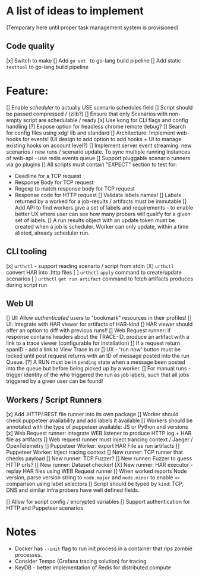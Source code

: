 # A list of ideas to implement
(Temporary here until proper task management system is provisioned)


## Code quality
[x] Switch to make
[] Add `go vet ` to go-lang build pipeline
[] Add static `testtool` to go-lang build pipeline

# Feature:
[] Enable *scheduler* to actually USE scenario schedules field
[] Script should be passed compressed / (zlib?)
[] Ensure that only Scenarios with non-empty script are schedulable / ready
[x] Use kong for CLI flags and config handling
[?] Expose option for headless chrome remote debug?
[] Search for config files using xdg! lib and standard
[] Architecture: Implement web-hooks for events! (UI design to add option to add hooks + UI to manage existing hooks on account level?)
[] Implement server event streaming: new scenarios / new runs / scenario update. To sync multiple running instances of web-api - use redis events queue
[] Support pluggable scenario runners via go plugins
[] All scripts must contain "EXPECT" section to test for:
- Deadline for a TCP request
- Response Body for TCP request
- Regexp to match response body for TCP request
- Response code for HTTP request
[] Validate labels names!
[] Labels returned by a worked for a job-results / artifacts must be immutable
[] Add API to find workers give a set of labels and requirements - to enable better UX where user can see how many probers will qualify for a given set of labels.
[] A run results object with an update token must be created when a job is scheduler. Worker can only update, within a time alloted, already scheduler run. 

## CLI tooling
[x] `urthctl` - support reading scenario / script from stdin
[X] `urthctl` convert HAR into .http files
[ ] `urthctl` `apply` command to create/update scenarios
[ ] `urthctl` `get run artifact` command to fetch artifacts produces during script run

## Web UI
[] UI: Allow _authenticated_ users to "bookmark" resources in their profiles!
[] UI: Integrate with HAR viewer for artifacts of HAR-kind
[] HAR viewer should offer an option to diff with previous runs!!
[] Web Request runner: if response contains headers about the TRACE-ID, produce an artifact with a link to a trace viewer (configurable for installation)
[] If a request return spanID - add a link to View Trace in <Jager> or <Tempo>
[] UX - 'run now' button must be locked until post request returns with an ID of message posted into the run Queue.
[?] A RUN must be in `pending` state when a message been posted into the queue but before being picked up by a worker.
[] For manual runs - trigger identity of the who triggered the run as job labels, such that all jobs triggered by a given user can be found!

## Workers / Script Runners
[x] Add .HTTP/.REST file runner into its own package
[] Worker should check puppeteer availability and add labels it available
[] Workers should be annotated with the type of puppeteer available: JS or Python and versions
[x] Web Request runner: integrate WEB listener to produce HTTP log + HAR file as artifacts
[] Web request runner must inject trancing context / Jaeger / OpenTelemetry
[] Puppeteer Worker: export HAR File as run artifacts
[] Puppeteer Worker: Inject tracing context
[] New runner: TCP runner that checks payload
[] New runner: TCP Fuzzer?
[] New runner: Fuzzer to guess HTTP urls?
[] New runner: Dataset checker!
[X] New runner: HAR executor - replay HAR files using WEB Request runner
[] When worked reports Node version, parse version string to `node.major` and `node.minor` to enable `<>` comparison using label selectors
[] Script should be typed by `kind`: TCP, DNS and similar infra probers have well defined fields. 


[] Allow for script config / encrypted variables
[] Support authentication for HTTP and Puppeteer scenarios


# Notes
- Docker has `--init` flag to run init process in a container that rips zombie processes.
- Consider Tempo (Grafana tracing solution) for tracing
- KeyDB - better implementation of Redis for distributed compute